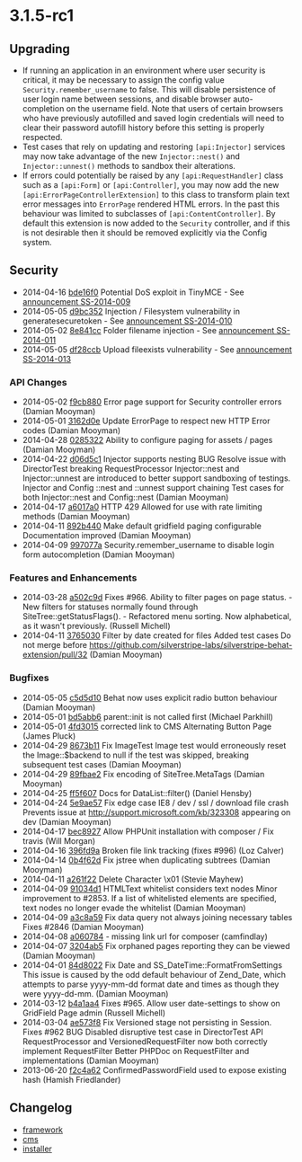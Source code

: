 # 3.1.5-rc1

## Upgrading

 * If running an application in an environment where user security is critical, it may be necessary to
   assign the config value `Security.remember_username` to false. This will disable persistence of
   user login name between sessions, and disable browser auto-completion on the username field.
   Note that users of certain browsers who have previously autofilled and saved login credentials
   will need to clear their password autofill history before this setting is properly respected.
 * Test cases that rely on updating and restoring `[api:Injector]` services may now take advantage
   of the new `Injector::nest()` and `Injector::unnest()` methods to sandbox their alterations.
 * If errors could potentially be raised by any `[api:RequestHandler]` class such as a `[api:Form]` or
   `[api:Controller]`, you may now add the new `[api:ErrorPageControllerExtension]` to this class to
   transform plain text error messages into `ErrorPage` rendered HTML errors. In the past this
   behaviour was limited to subclasses of `[api:ContentController]`. By default this extension is now
   added to the `Security` controller, and if this is not desirable then it should be removed
   explicitly via the Config system.

## Security

 * 2014-04-16 [bde16f0](https://github.com/silverstripe/sapphire/commit/bde16f0) Potential DoS exploit in TinyMCE - See [announcement SS-2014-009](http://www.silverstripe.org/ss-2014-009-potential-dos-exploit-in-tinymce/)
 * 2014-05-05 [d9bc352](https://github.com/silverstripe/silverstripe-framework/commit/d9bc352) Injection / Filesystem vulnerability in generatesecuretoken - See [announcement SS-2014-010](http://www.silverstripe.org/ss-2014-010-injection-filesystem-vulnerability-in-generatesecuretoken/)
 * 2014-05-02 [8e841cc](https://github.com/silverstripe/sapphire/commit/8e841cc) Folder filename injection - See [announcement SS-2014-011](http://www.silverstripe.org/ss-2014-011-folder-filename-injection/)
 * 2014-05-05 [df28ccb](https://github.com/silverstripe/sapphire/commit/df28ccb) Upload fileexists vulnerability - See [announcement SS-2014-013](http://www.silverstripe.org/ss-2014-013-upload-fileexists-vulnerability/)

### API Changes

 * 2014-05-02 [f9cb880](https://github.com/silverstripe/silverstripe-cms/commit/f9cb880) Error page support for Security controller errors (Damian Mooyman)
 * 2014-05-01 [3162d0e](https://github.com/silverstripe/silverstripe-cms/commit/3162d0e) Update ErrorPage to respect new HTTP Error codes (Damian Mooyman)
 * 2014-04-28 [0285322](https://github.com/silverstripe/silverstripe-cms/commit/0285322) Ability to configure paging for assets / pages (Damian Mooyman)
 * 2014-04-22 [d06d5c1](https://github.com/silverstripe/sapphire/commit/d06d5c1) Injector supports nesting BUG Resolve issue with DirectorTest breaking RequestProcessor Injector::nest and Injector::unnest are introduced to better support sandboxing of testings. Injector and Config ::nest and ::unnest support chaining Test cases for both Injector::nest and Config::nest (Damian Mooyman)
 * 2014-04-17 [a6017a0](https://github.com/silverstripe/sapphire/commit/a6017a0) HTTP 429 Allowed for use with rate limiting methods (Damian Mooyman)
 * 2014-04-11 [892b440](https://github.com/silverstripe/sapphire/commit/892b440) Make default gridfield paging configurable Documentation improved (Damian Mooyman)
 * 2014-04-09 [997077a](https://github.com/silverstripe/sapphire/commit/997077a) Security.remember_username to disable login form autocompletion (Damian Mooyman)

### Features and Enhancements

 * 2014-03-28 [a502c9d](https://github.com/silverstripe/silverstripe-cms/commit/a502c9d) Fixes #966. Ability to filter pages on page status. - New filters for statuses normally found through SiteTree::getStatusFlags(). - Refactored menu sorting. Now alphabetical, as it wasn't previously. (Russell Michell)
 * 2014-04-11 [3765030](https://github.com/silverstripe/silverstripe-cms/commit/3765030) Filter by date created for files Added test cases Do not merge before https://github.com/silverstripe-labs/silverstripe-behat-extension/pull/32 (Damian Mooyman)

### Bugfixes
 
 * 2014-05-05 [c5d5d10](https://github.com/silverstripe/silverstripe-cms/commit/c5d5d10) Behat now uses explicit radio button behaviour (Damian Mooyman)
 * 2014-05-01 [bd5abb6](https://github.com/silverstripe/sapphire/commit/bd5abb6) parent::init is not called first (Michael Parkhill)
 * 2014-05-01 [4fd3015](https://github.com/silverstripe/sapphire/commit/4fd3015) corrected link to CMS Alternating Button Page (James Pluck)
 * 2014-04-29 [8673b11](https://github.com/silverstripe/sapphire/commit/8673b11) Fix ImageTest Image test would erroneously reset the Image::$backend to null if the test was skipped, breaking subsequent test cases (Damian Mooyman)
 * 2014-04-29 [89fbae2](https://github.com/silverstripe/silverstripe-cms/commit/89fbae2) Fix encoding of SiteTree.MetaTags (Damian Mooyman)
 * 2014-04-25 [ff5f607](https://github.com/silverstripe/sapphire/commit/ff5f607) Docs for DataList::filter() (Daniel Hensby)
 * 2014-04-24 [5e9ae57](https://github.com/silverstripe/sapphire/commit/5e9ae57) Fix edge case IE8 / dev / ssl / download file crash Prevents issue at http://support.microsoft.com/kb/323308 appearing on dev (Damian Mooyman)
 * 2014-04-17 [bec8927](https://github.com/silverstripe/sapphire/commit/bec8927) Allow PHPUnit installation with composer / Fix travis (Will Morgan)
 * 2014-04-16 [396fd9a](https://github.com/silverstripe/silverstripe-cms/commit/396fd9a) Broken file link tracking (fixes #996) (Loz Calver)
 * 2014-04-14 [0b4f62d](https://github.com/silverstripe/sapphire/commit/0b4f62d) Fix jstree when duplicating subtrees (Damian Mooyman)
 * 2014-04-11 [a261f22](https://github.com/silverstripe/sapphire/commit/a261f22) Delete Character \x01 (Stevie Mayhew)
 * 2014-04-09 [91034d1](https://github.com/silverstripe/sapphire/commit/91034d1) HTMLText whitelist considers text nodes Minor improvement to #2853. If a list of whitelisted elements are specified, text nodes no longer evade the whitelist (Damian Mooyman)
 * 2014-04-09 [a3c8a59](https://github.com/silverstripe/sapphire/commit/a3c8a59) Fix data query not always joining necessary tables Fixes #2846 (Damian Mooyman)
 * 2014-04-08 [a060784](https://github.com/silverstripe/sapphire/commit/a060784) - missing link url for composer (camfindlay)
 * 2014-04-07 [3204ab5](https://github.com/silverstripe/silverstripe-cms/commit/3204ab5) Fix orphaned pages reporting they can be viewed (Damian Mooyman)
 * 2014-04-01 [84d8022](https://github.com/silverstripe/sapphire/commit/84d8022) Fix Date and SS_DateTime::FormatFromSettings This issue is caused by the odd default behaviour of Zend_Date, which attempts to parse yyyy-mm-dd format date and times as though they were yyyy-dd-mm. (Damian Mooyman)
 * 2014-03-12 [b4a1aa4](https://github.com/silverstripe/silverstripe-cms/commit/b4a1aa4) Fixes #965. Allow user date-settings to show on GridField Page admin (Russell Michell)
 * 2014-03-04 [ae573f8](https://github.com/silverstripe/sapphire/commit/ae573f8) Fix Versioned stage not persisting in Session. Fixes #962 BUG Disabled disruptive test case in DirectorTest API RequestProcessor and VersionedRequestFilter now both correctly implement RequestFilter Better PHPDoc on RequestFilter and implementations (Damian Mooyman)
 * 2013-06-20 [f2c4a62](https://github.com/silverstripe/sapphire/commit/f2c4a62) ConfirmedPasswordField used to expose existing hash (Hamish Friedlander)

## Changelog

 * [framework](https://github.com/silverstripe/silverstripe-framework/releases/tag/3.1.5-rc1)
 * [cms](https://github.com/silverstripe/silverstripe-cms/releases/tag/3.1.5-rc1)
 * [installer](https://github.com/silverstripe/silverstripe-installer/releases/tag/3.1.5-rc1)
